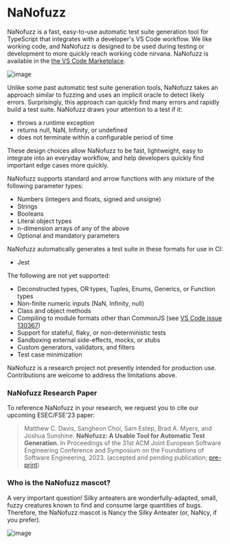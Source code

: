 # NaNofuzz
NaNofuzz is a fast, easy-to-use automatic test suite generation tool for TypeScript that integrates with a developer's VS Code workflow.  We like working code, and NaNofuzz is designed to be used during testing or development to more quickly reach working code nirvana. NaNofuzz is available in the [the VS Code Marketplace](https://marketplace.visualstudio.com/items?itemName=penrose.nanofuzz).

![image](https://user-images.githubusercontent.com/22134678/198139136-20a7105b-29e1-435e-8ba6-2e1b92ff3bed.png)

Unlike some past automatic test suite generation tools, NaNofuzz takes an approach similar to fuzzing and uses an implicit oracle to detect likely errors. Surprisingly, this approach can quickly find many errors and rapidly build a test suite. NaNofuzz draws your attention to a test if it:
 - throws a runtime exception
 - returns null, NaN, Infinity, or undefined
 - does not terminate within a configurable period of time

These design choices allow NaNofuzz to be fast, lightweight, easy to integrate into an everyday workflow, and help developers quickly find important edge cases more quickly.

NaNofuzz supports standard and arrow functions with any mixture of the following parameter types:
 - Numbers (integers and floats, signed and unsigne)
 - Strings
 - Booleans
 - Literal object types
 - n-dimension arrays of any of the above
 - Optional and mandatory parameters

NaNofuzz automatically generates a test suite in these formats for use in CI:
 - Jest

The following are not yet supported:
 - Deconstructed types, OR types, Tuples, Enums, Generics, or Function types
 - Non-finite numeric inputs (NaN, Infinity, null)
 - Class and object methods
 - Compiling to module formats other than CommonJS (see [VS Code issue 130367](https://github.com/microsoft/vscode/issues/130367))
 - Support for stateful, flaky, or non-deterministic tests
 - Sandboxing external side-effects, mocks, or stubs
 - Custom generators, validators, and filters
 - Test case minimization

 NaNofuzz is a research project not presently intended for production use. Contributions are welcome to address the limitations above.

### NaNofuzz Research Paper

To reference NaNofuzz in your research, we request you to cite our upcoming ESEC/FSE'23 paper:

> Matthew C. Davis, Sangheon Choi, Sam Estep, Brad A. Myers, and Joshua Sunshine. **NaNofuzz: A Usable Tool for Automatic Test Generation**. In Proceedings of the 31st ACM Joint European Software Engineering Conference and Symposium on the Foundations of Software Engineering, 2023. (accepted and pending publication; [pre-print](https://cmumatt.github.io/assets/NaNofuzz_2023.pdf))

### Who is the NaNofuzz mascot?

A very important question! Silky anteaters are wonderfully-adapted, small, fuzzy creatures known to find and consume large quantities of bugs. Therefore, the NaNofuzz mascot is Nancy the Silky Anteater (or, NaNcy, if you prefer).

![image](https://avatars.githubusercontent.com/u/136026223?s=200&v=4)



